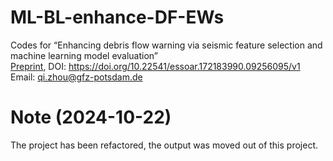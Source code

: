 # ML-BL-enhance-DF-EWs
Codes for “Enhancing debris flow warning via seismic feature selection and machine learning model evaluation” <br>
[Preprint](https://doi.org/10.22541/essoar.172183990.09256095/v1), DOI: https://doi.org/10.22541/essoar.172183990.09256095/v1 <br>
Email: qi.zhou@gfz-potsdam.de

# Note (2024-10-22)
The project has been refactored, the output was moved out of this project.
